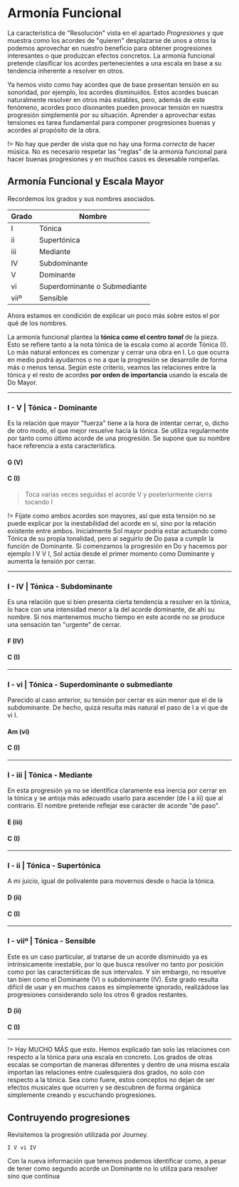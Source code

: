 <h1> Armonía Funcional </h1>

La característica de "Resolución" vista en el apartado _Progresiones_ y que muestra como los acordes de "quieren" desplazarse de unos a otros la podemos aprovechar en nuestro beneficio para obtener progresiones interesantes o que produzcan efectos concretos. La armonía funcional pretende clasificar los acordes pertenecientes a una escala en base a su tendencia inherente a resolver en otros.

Ya hemos visto como hay acordes que de base presentan tensión en su sonoridad, por ejemplo, los acordes disminuidos. Estos acordes buscan naturalmente resolver en otros más estables, pero, además de este fenómeno, acordes poco disonantes pueden provocar tensión en nuestra progresión simplemente por su situación. Aprender a aprovechar estas
tensiones es tarea fundamental para componer progresiones buenas y
acordes al propósito de la obra.

!> No hay que perder de vista que no hay una forma _correcta_ de hacer música. No es necesario respetar las "reglas" de
la armonía funcional para hacer buenas progresiones y en muchos
casos es desesable romperlas.

<h2>Armonía Funcional y Escala Mayor</h2>

Recordemos los grados y sus nombres asociados.

| Grado | Nombre |
| - | - |
| I | Tónica |
| ii | Supertónica |
| iii | Mediante |
| IV  | Subdominante |
| V | Dominante |
| vi | Superdominante o Submediante |
| viiº | Sensible |

Ahora estamos en condición de explicar un poco más sobre estos el por qué de los nombres.

La armonía funcional plantea la **tónica como el centro _tonal_** de la pieza. Esto se refiere tanto a la nota tónica de la escala como al acorde Tónica (I). Lo más natural entonces es comenzar y cerrar una obra en I. Lo que ocurra en medio podrá ayudarnos o no a que la progresión se desarrolle de forma más o menos tensa. Según este criterio, veamos las relaciones entre la tónica y el resto de acordes **por orden de importancia** usando la escala de Do Mayor.

---

<h3>I - V | Tónica - Dominante</h3>

Es la relación que mayor "fuerza" tiene a la hora de intentar cerrar, o, dicho de otro modo, el que mejor resuelve hacia la tónica. Se utiliza regularmente por tanto como último acorde de una progresión. Se supone que su nombre hace referencia a esta característica.

<h4>G (V)</h4>
<div id ="piano_0" class="piano_container"></div>


<h4>C (I)</h4>
<div id ="piano_1" class="piano_container"></div>

> Toca varias veces seguidas el acorde V y posteriormente cierra tocando I

!> Fíjate como ambos acordes son mayores, así que esta tensión no se puede explicar por la inestabilidad del acorde en sí, sino por la relación existente entre ambos. Inicialmente Sol mayor podría estar actuando como Tónica de su propia tonalidad, pero al seguirlo de Do pasa a cumplir la función de Dominante. Si comenzamos la progresión en Do y hacemos por ejemplo I V V I, Sol actúa desde el primer momento como Dominante y aumenta la tensión por cerrar.

---

<h3>I - IV | Tónica - Subdominante</h3>

Es una relación que si bien presenta cierta tendencia a resolver en la tónica, lo hace con una intensidad menor a la del acorde dominante, de ahí su nombre. Si nos mantenemos mucho tiempo en este acorde no se produce una sensación tan "urgente" de cerrar.

<h4>F (IV)</h4>
<div id ="piano_2" class="piano_container"></div>


<h4>C (I)</h4>
<div id ="piano_3" class="piano_container"></div>

---

<h3>I - vi | Tónica - Superdominante o submediante</h3>

Parecido al caso anterior, su tensión por cerrar es aún menor que el de la subdominante. De hecho, quizá resulta más natural el paso de I a vi que de vi I.

<h4>Am (vi)</h4>
<div id ="piano_4" class="piano_container"></div>

<h4>C (I)</h4>
<div id ="piano_5" class="piano_container"></div>

---

<h3>I - iii | Tónica - Mediante</h3>

En esta progresión ya no se identifica claramente esa inercia por cerrar en la tónica y se antoja más adecuado usarlo para ascender (de I a iii) que al contrario. El nombre pretende reflejar ese carácter de acorde "de paso".

<h4>E (iii)</h4>
<div id ="piano_6" class="piano_container"></div>

<h4>C (I)</h4>
<div id ="piano_7" class="piano_container"></div>

---

<h3>I - ii | Tónica - Supertónica</h3>

A mi juicio, igual de polivalente para movernos desde o hacia la tónica.

<h4>D (ii)</h4>
<div id ="piano_8" class="piano_container"></div>

<h4>C (I)</h4>
<div id ="piano_9" class="piano_container"></div>

---

<h3>I - viiº | Tónica - Sensible</h3>

Este es un caso particular, al tratarse de un acorde disminuido ya es
intrínsicamente inestable, por lo que busca resolver no tanto por posición
como por las caracterśiticas de sus intervalos. Y sin embargo, no resuelve tan bien como el Dominante (V) o subdominante (IV). Este grado
resulta difícil de usar y en muchos casos es simplemente ignorado, realizádose las progresiones considerando solo los otros 6 grados restantes.

<h4>D (ii)</h4>
<div id ="piano_10" class="piano_container"></div>

<h4>C (I)</h4>
<div id ="piano_11" class="piano_container"></div>

---

!> Hay MUCHO MÁS que esto. Hemos explicado tan solo las relaciones con respecto a la tónica para una escala en concreto. Los grados de otras escalas se comportan de maneras diferentes y dentro de una misma escala
importan las relaciones entre cualesquiera dos grados, no solo con respecto a la tónica. Sea como fuere, estos conceptos no dejan de ser
efectos musicales que ocurren y se descubren de forma orgánica simplemente
creando y escuchando progresiones.

<h2> Contruyendo progresiones </h2>

Revisitemos la progresión utilizada por Journey.

    I V vi IV

Con la nueva información que tenemos podemos identificar como, a pesar
de tener como segundo acorde un Dominante no lo utiliza para resolver sino que continua

<link rel="stylesheet" href="PianoGenerator/style.css">
<script>
piano({
    tag: "piano_0",
    octaves: 2,
    pressed: ["G", "B", "D"],
    controls: ["sync"]
});
piano({
    tag: "piano_1",
    octaves: 2,
    pressed: ["C", "E", "G"],
    controls: ["sync"]
});
piano({
    tag: "piano_2",
    octaves: 2,
    pressed: ["F", "A", "C"],
    controls: ["sync"]
});
piano({
    tag: "piano_3",
    octaves: 2,
    pressed: ["C", "E", "G"],
    controls: ["sync"]
});
piano({
    tag: "piano_4",
    octaves: 2,
    pressed: ["A", "C", "E"],
    controls: ["sync"]
});
piano({
    tag: "piano_5",
    octaves: 2,
    pressed: ["C", "E", "G"],
    controls: ["sync"]
});
piano({
    tag: "piano_6",
    octaves: 2,
    pressed: ["E", "G", "B"],
    controls: ["sync"]
});
piano({
    tag: "piano_7",
    octaves: 2,
    pressed: ["C", "E", "G"],
    controls: ["sync"]
});
piano({
    tag: "piano_8",
    octaves: 2,
    pressed: ["D", "F", "A"],
    controls: ["sync"]
});
piano({
    tag: "piano_9",
    octaves: 2,
    pressed: ["C", "E", "G"],
    controls: ["sync"]
});
piano({
    tag: "piano_10",
    octaves: 2,
    pressed: ["B", "D", "F"],
    controls: ["sync"]
});
piano({
    tag: "piano_11",
    octaves: 2,
    pressed: ["C", "E", "G"],
    controls: ["sync"]
});
</script>